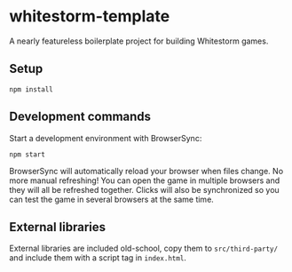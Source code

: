 # whitestorm-template

A nearly featureless boilerplate project for building Whitestorm games.

## Setup

    npm install

## Development commands

Start a development environment with BrowserSync:

    npm start

BrowserSync will automatically reload your browser when files
change.  No more manual refreshing!  You can open the game in multiple browsers
and they will all be refreshed together.  Clicks will also be synchronized so
you can test the game in several browsers at the same time.

## External libraries

External libraries are included old-school, copy them to `src/third-party/` and
include them with a script tag in `index.html`.
